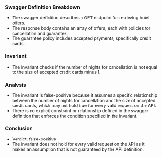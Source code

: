 ### Swagger Definition Breakdown
- The swagger definition describes a GET endpoint for retrieving hotel offers.
- The response body contains an array of offers, each with policies for cancellation and guarantee.
- The guarantee policy includes accepted payments, specifically credit cards.

### Invariant
- The invariant checks if the number of nights for cancellation is not equal to the size of accepted credit cards minus 1.

### Analysis
- The invariant is false-positive because it assumes a specific relationship between the number of nights for cancellation and the size of accepted credit cards, which may not hold true for every valid request on the API.
- There is no explicit constraint or relationship defined in the swagger definition that enforces the condition specified in the invariant.

### Conclusion
- Verdict: false-positive
- The invariant does not hold for every valid request on the API as it makes an assumption that is not guaranteed by the API definition.
